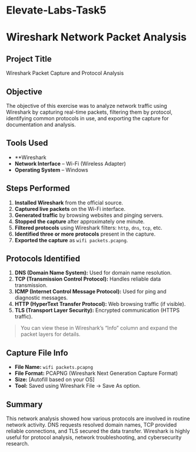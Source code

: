 # Elevate-Labs-Task5


# Wireshark Network Packet Analysis

## Project Title
Wireshark Packet Capture and Protocol Analysis

## Objective
The objective of this exercise was to analyze network traffic using Wireshark by capturing real-time packets, filtering them by protocol, identifying common protocols in use, and exporting the capture for documentation and analysis.

## Tools Used
- **Wireshark
- **Network Interface** – Wi-Fi (Wireless Adapter)
- **Operating System** –  Windows

## Steps Performed

1. **Installed Wireshark** from the official source.
2. **Captured live packets** on the Wi-Fi interface.
3. **Generated traffic** by browsing websites and pinging servers.
4. **Stopped the capture** after approximately one minute.
5. **Filtered protocols** using Wireshark filters: `http`, `dns`, `tcp`, etc.
6. **Identified three or more protocols** present in the capture.
7. **Exported the capture** as `wifi packets.pcapng`.

## Protocols Identified

1. **DNS (Domain Name System):** Used for domain name resolution.
2. **TCP (Transmission Control Protocol):** Handles reliable data transmission.
3. **ICMP (Internet Control Message Protocol):** Used for ping and diagnostic messages.
4. **HTTP (HyperText Transfer Protocol):** Web browsing traffic (if visible).
5. **TLS (Transport Layer Security):** Encrypted communication (HTTPS traffic).



> You can view these in Wireshark’s “Info” column and expand the packet layers for details.

## Capture File Info

- **File Name:** `wifi packets.pcapng`
- **File Format:** PCAPNG (Wireshark Next Generation Capture Format)
- **Size:** [Autofill based on your OS]
- **Tool:** Saved using Wireshark File → Save As option.

## Summary

This network analysis showed how various protocols are involved in routine network activity. DNS requests resolved domain names, TCP provided reliable connections, and TLS secured the data transfer. Wireshark is highly useful for protocol analysis, network troubleshooting, and cybersecurity research.


